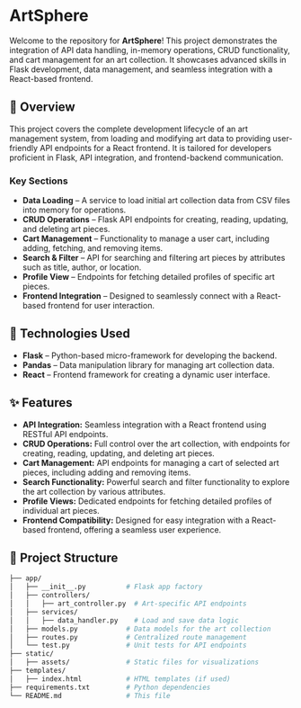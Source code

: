 # ArtSphere

Welcome to the repository for **ArtSphere**! This project demonstrates the integration of API data handling, in-memory operations, CRUD functionality, and cart management for an art collection. It showcases advanced skills in Flask development, data management, and seamless integration with a React-based frontend.

## 🚀 Overview

This project covers the complete development lifecycle of an art management system, from loading and modifying art data to providing user-friendly API endpoints for a React frontend. It is tailored for developers proficient in Flask, API integration, and frontend-backend communication.

### Key Sections
- **Data Loading** – A service to load initial art collection data from CSV files into memory for operations.
- **CRUD Operations** – Flask API endpoints for creating, reading, updating, and deleting art pieces.
- **Cart Management** – Functionality to manage a user cart, including adding, fetching, and removing items.
- **Search & Filter** – API for searching and filtering art pieces by attributes such as title, author, or location.
- **Profile View** – Endpoints for fetching detailed profiles of specific art pieces.
- **Frontend Integration** – Designed to seamlessly connect with a React-based frontend for user interaction.

## 🔧 Technologies Used

- **Flask** – Python-based micro-framework for developing the backend.
- **Pandas** – Data manipulation library for managing art collection data.
- **React** – Frontend framework for creating a dynamic user interface.


## ✨ Features

- **API Integration:** Seamless integration with a React frontend using RESTful API endpoints.
- **CRUD Operations:** Full control over the art collection, with endpoints for creating, reading, updating, and deleting art pieces.
- **Cart Management:** API endpoints for managing a cart of selected art pieces, including adding and removing items.
- **Search Functionality:** Powerful search and filter functionality to explore the art collection by various attributes.
- **Profile Views:** Dedicated endpoints for fetching detailed profiles of individual art pieces.
- **Frontend Compatibility:** Designed for easy integration with a React-based frontend, offering a seamless user experience.

## 📁 Project Structure

```bash
├── app/
│   ├── __init__.py          # Flask app factory
│   ├── controllers/
│   │   ├── art_controller.py  # Art-specific API endpoints
│   ├── services/
│   │   ├── data_handler.py    # Load and save data logic
│   ├── models.py            # Data models for the art collection
│   ├── routes.py            # Centralized route management
│   └── test.py              # Unit tests for API endpoints
├── static/
│   ├── assets/              # Static files for visualizations
├── templates/
│   ├── index.html           # HTML templates (if used)
├── requirements.txt         # Python dependencies
└── README.md                # This file
